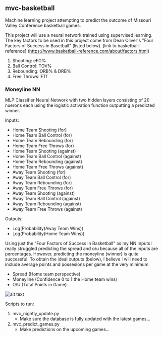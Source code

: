 ## mvc-basketball
Machine learning project attempting to predict the outcome of Missouri Valley Conference basketball games.

This project will use a neural network trained using supervised learning. The key factors to be used in this project come from Dean Oliver's "Four Factors of Success in Basetball" (listed below).
[link to basketball-reference] (https://www.basketball-reference.com/about/factors.html)

1. Shooting: eFG%
2. Ball Control: TOV%
3. Rebounding: ORB% & DRB%
4. Free Throws: FTf

### Moneyline NN
MLP Classifier Neural Network with two hidden layers consisting of 20 nuerons each using the logistic activation function outputting a predicted winner.

Inputs:
* Home Team Shooting (for)
* Home Team Ball Control (for)
* Home Team Rebounding (for)
* Home Team Free Throws (for)
* Home Team Shooting (against)
* Home Team Ball Control (against)
* Home Team Rebounding (against)
* Home Team Free Throws (against)
* Away Team Shooting (for)
* Away Team Ball Control (for)
* Away Team Rebounding (for)
* Away Team Free Throws (for)
* Away Team Shooting (against)
* Away Team Ball Control (against)
* Away Team Rebounding (against)
* Away Team Free Throws (against)

Outputs: 
* Log(Probability(Away Team Wins))
* Log(Probability(Home Team Wins))

Using just the "Four Factors of Success in Basketball" as my NN inputs I really struggled predicting the spread and o/u because all of the inputs are percentages. However, predicting the moneyline (winner) is quite successful. To obtain the ideal outputs (below), I believe I will need to include average points and possesions per game at the very minimum.
* Spread (Home team perspective)
* Moneyline (Confidence 0 to 1 the Home team wins)
* O/U (Total Points in Game)

![alt text](https://www.tutorialspoint.com/artificial_neural_network/images/supervised_learning.jpg "NN with Supervised Learning")



Scripts to run:
1. mvc_nightly_update.py
	* Make sure the database is fully updated with the latest games...
2. mvc_predict_games.py
	* Make predictions on the upcoming games...
